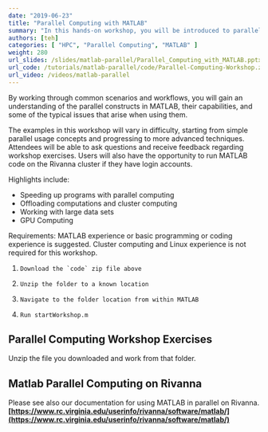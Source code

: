 ```yaml
---
date: "2019-06-23"
title: "Parallel Computing with MATLAB"
summary: "In this hands-on workshop, you will be introduced to parallel and distributed computing in MATLAB&trade; for speeding up your application and offloading work."
authors: [teh]
categories: [ "HPC", "Parallel Computing", "MATLAB" ]
weight: 280
url_slides: /slides/matlab-parallel/Parallel_Computing_with_MATLAB.pptx
url_code: /tutorials/matlab-parallel/code/Parallel-Computing-Workshop.zip
url_video: /videos/matlab-parallel
---
```


By working through common scenarios and workflows, you will gain an understanding of the parallel constructs in MATLAB, their capabilities, and some of the typical issues that arise when using them.

The examples in this workshop will vary in difficulty, starting from simple parallel usage concepts and progressing to more advanced techniques.  Attendees will be able to ask questions and receive feedback regarding workshop exercises.  Users will also have the opportunity to run MATLAB code on the Rivanna cluster if they have login accounts.

Highlights include:

 - Speeding up programs with parallel computing
 - Offloading computations and cluster computing
 - Working with large data sets
 - GPU Computing

Requirements:
MATLAB experience or basic programming or coding experience is suggested.  Cluster computing and Linux experience is not required for this workshop.

 1.     Download the `code` zip file above
 2.     Unzip the folder to a known location
 3.     Navigate to the folder location from within MATLAB
 4.     Run startWorkshop.m

## Parallel Computing Workshop Exercises
Unzip the file you downloaded and work from that folder.

## Matlab Parallel Computing on Rivanna

Please see also our documentation for using MATLAB in parallel on Rivanna.
 **[https://www.rc.virginia.edu/userinfo/rivanna/software/matlab/](https://www.rc.virginia.edu/userinfo/rivanna/software/matlab/)**
